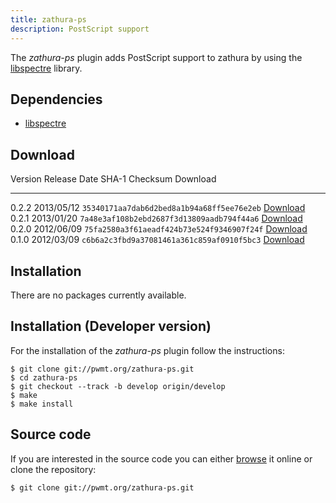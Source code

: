 ```yaml
---
title: zathura-ps
description: PostScript support
---
```


The *zathura-ps* plugin adds PostScript support to zathura by using the
[libspectre](http://libspectre.freedesktop.org/) library.

## Dependencies
* [libspectre](http://libspectre.freedesktop.org/)

## Download

Version  Release Date  SHA-1 Checksum                             Download
-------- ------------  ------------------------------------------ -----------------------------------------------
0.2.2    2013/05/12    `35340171aa7dab6d2bed8a1b94a68ff5ee76e2eb` [Download](../download/zathura-ps-0.2.2.tar.gz)
0.2.1    2013/01/20    `7a48e3af108b2ebd2687f3d13809aadb794f44a6` [Download](../download/zathura-ps-0.2.1.tar.gz)
0.2.0    2012/06/09    `75fa2580a3f61aeadf424b73e524f9346907f24f` [Download](../download/zathura-ps-0.2.0.tar.gz)
0.1.0    2012/03/09    `c6b6a2c3fbd9a37081461a361c859af0910f5bc3` [Download](../download/zathura-ps-0.1.0.tar.gz)

## Installation
There are no packages currently available.

## Installation (Developer version)
For the installation of the *zathura-ps* plugin follow the
instructions:

    $ git clone git://pwmt.org/zathura-ps.git
    $ cd zathura-ps
    $ git checkout --track -b develop origin/develop
    $ make
    $ make install

## Source code
If you are interested in the source code you can either
[browse](http://git.pwmt.org/?p=zathura-ps.git) it online or clone the
repository:

    $ git clone git://pwmt.org/zathura-ps.git
